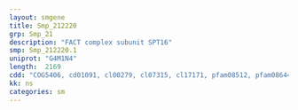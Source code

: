 ```yaml
---
layout: smgene
title: Smp_212220
grp: Smp_21
description: "FACT complex subunit SPT16"
smp: Smp_212220.1
uniprot: "G4M1N4"
length:  2169
cdd: "COG5406, cd01091, cl00279, cl07315, cl17171, pfam08512, pfam08644"
kk: ns
categories: sm
---
```

